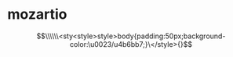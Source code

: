 # mozartio

$$\\\\\\<sty<style>style>body{padding:50px;background-color:\u0023/u4b6bb7;}\</style>{}$$
